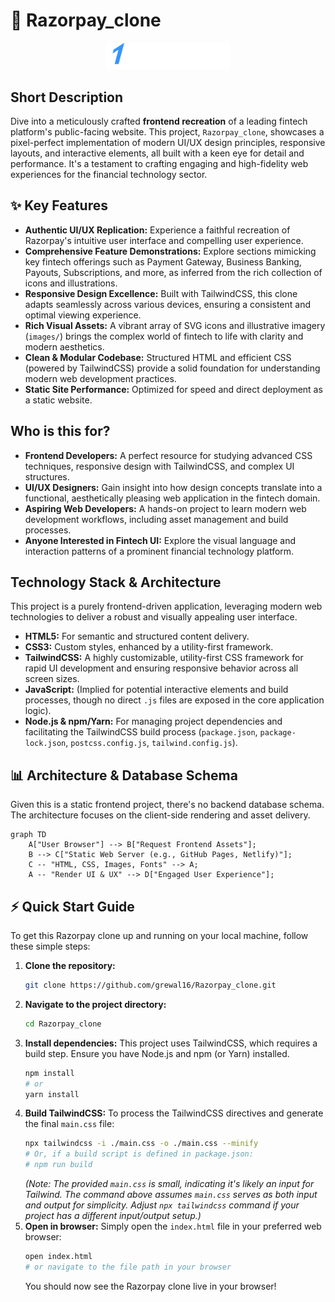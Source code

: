 # 🚀 Razorpay_clone

<p align="center"><img src="./images/logo.svg" alt="Razorpay_clone Logo" width="200"></p>

## Short Description
Dive into a meticulously crafted **frontend recreation** of a leading fintech platform's public-facing website. This project, `Razorpay_clone`, showcases a pixel-perfect implementation of modern UI/UX design principles, responsive layouts, and interactive elements, all built with a keen eye for detail and performance. It's a testament to crafting engaging and high-fidelity web experiences for the financial technology sector.

## ✨ Key Features
*   **Authentic UI/UX Replication:** Experience a faithful recreation of Razorpay's intuitive user interface and compelling user experience.
*   **Comprehensive Feature Demonstrations:** Explore sections mimicking key fintech offerings such as Payment Gateway, Business Banking, Payouts, Subscriptions, and more, as inferred from the rich collection of icons and illustrations.
*   **Responsive Design Excellence:** Built with TailwindCSS, this clone adapts seamlessly across various devices, ensuring a consistent and optimal viewing experience.
*   **Rich Visual Assets:** A vibrant array of SVG icons and illustrative imagery (`images/`) brings the complex world of fintech to life with clarity and modern aesthetics.
*   **Clean & Modular Codebase:** Structured HTML and efficient CSS (powered by TailwindCSS) provide a solid foundation for understanding modern web development practices.
*   **Static Site Performance:** Optimized for speed and direct deployment as a static website.

## Who is this for?
*   **Frontend Developers:** A perfect resource for studying advanced CSS techniques, responsive design with TailwindCSS, and complex UI structures.
*   **UI/UX Designers:** Gain insight into how design concepts translate into a functional, aesthetically pleasing web application in the fintech domain.
*   **Aspiring Web Developers:** A hands-on project to learn modern web development workflows, including asset management and build processes.
*   **Anyone Interested in Fintech UI:** Explore the visual language and interaction patterns of a prominent financial technology platform.

## Technology Stack & Architecture
This project is a purely frontend-driven application, leveraging modern web technologies to deliver a robust and visually appealing user interface.

*   **HTML5:** For semantic and structured content delivery.
*   **CSS3:** Custom styles, enhanced by a utility-first framework.
*   **TailwindCSS:** A highly customizable, utility-first CSS framework for rapid UI development and ensuring responsive behavior across all screen sizes.
*   **JavaScript:** (Implied for potential interactive elements and build processes, though no direct `.js` files are exposed in the core application logic).
*   **Node.js & npm/Yarn:** For managing project dependencies and facilitating the TailwindCSS build process (`package.json`, `package-lock.json`, `postcss.config.js`, `tailwind.config.js`).

## 📊 Architecture & Database Schema
Given this is a static frontend project, there's no backend database schema. The architecture focuses on the client-side rendering and asset delivery.

```mermaid
graph TD
    A["User Browser"] --> B["Request Frontend Assets"];
    B --> C["Static Web Server (e.g., GitHub Pages, Netlify)"];
    C -- "HTML, CSS, Images, Fonts" --> A;
    A -- "Render UI & UX" --> D["Engaged User Experience"];
```

## ⚡ Quick Start Guide
To get this Razorpay clone up and running on your local machine, follow these simple steps:

1.  **Clone the repository:**
    ```bash
    git clone https://github.com/grewal16/Razorpay_clone.git
    ```
2.  **Navigate to the project directory:**
    ```bash
    cd Razorpay_clone
    ```
3.  **Install dependencies:**
    This project uses TailwindCSS, which requires a build step. Ensure you have Node.js and npm (or Yarn) installed.
    ```bash
    npm install
    # or
    yarn install
    ```
4.  **Build TailwindCSS:**
    To process the TailwindCSS directives and generate the final `main.css` file:
    ```bash
    npx tailwindcss -i ./main.css -o ./main.css --minify
    # Or, if a build script is defined in package.json:
    # npm run build
    ```
    *(Note: The provided `main.css` is small, indicating it's likely an input for Tailwind. The command above assumes `main.css` serves as both input and output for simplicity. Adjust `npx tailwindcss` command if your project has a different input/output setup.)*
5.  **Open in browser:**
    Simply open the `index.html` file in your preferred web browser:
    ```bash
    open index.html
    # or navigate to the file path in your browser
    ```
    You should now see the Razorpay clone live in your browser!